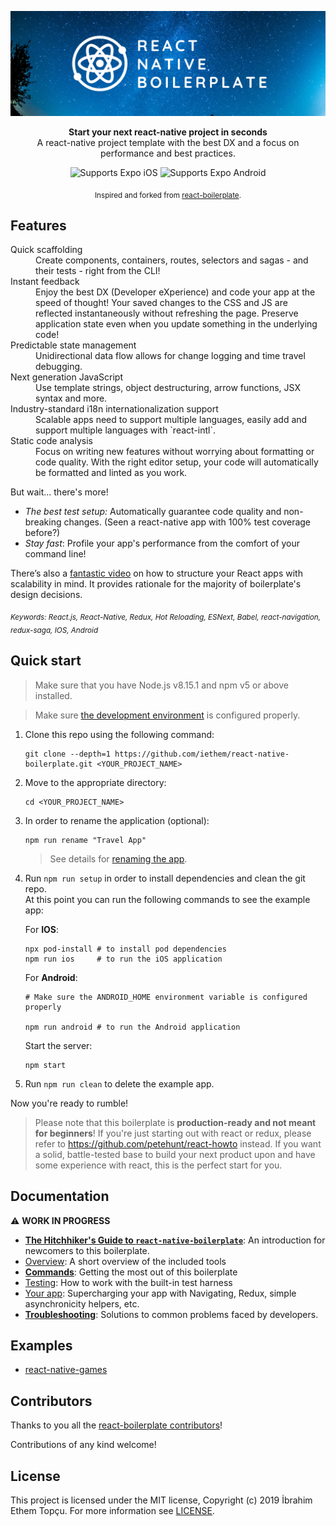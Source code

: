 ![alt text](./banner.png "banner")

<!-- [![react-native-boilerplate](/.gh-assets/header.png)](https://github.com/iethem/react-native-boilerplate) -->
<div align="center"><strong>Start your next react-native project in seconds</strong></div>

<div align="center">A react-native project template with the best DX and a focus on performance and best practices. </div>
<p align="center">
  <p align="center">
    <!-- iOS -->
    <img alt="Supports Expo iOS" longdesc="Supports iOS" src="https://img.shields.io/badge/iOS-000.svg?style=flat-square&logo=APPLE&labelColor=999999&logoColor=fff" />
    <!-- Android -->
    <img alt="Supports Expo Android" longdesc="Supports Android" src="https://img.shields.io/badge/Android-000.svg?style=flat-square&logo=ANDROID&labelColor=A4C639&logoColor=fff" />
  </p>
</p>

<div align="center">
  <sub>Inspired and forked from <a href="https://github.com/react-boilerplate/react-boilerplate">react-boilerplate</a>.</sub>
</div>

## Features

<dl>
  <dt>Quick scaffolding</dt>
  <dd>Create components, containers, routes, selectors and sagas - and their tests - right from the CLI!</dd>

  <dt>Instant feedback</dt>
  <dd>Enjoy the best DX (Developer eXperience) and code your app at the speed of thought! Your saved changes to the CSS and JS are reflected instantaneously without refreshing the page. Preserve application state even when you update something in the underlying code!</dd>

  <dt>Predictable state management</dt>
  <dd>Unidirectional data flow allows for change logging and time travel debugging.</dd>

  <dt>Next generation JavaScript</dt>
  <dd>Use template strings, object destructuring, arrow functions, JSX syntax and more.</dd>

  <dt>Industry-standard i18n internationalization support</dt>
  <dd>Scalable apps need to support multiple languages, easily add and support multiple languages with `react-intl`.</dd>

  <dt>Static code analysis</dt>
  <dd>Focus on writing new features without worrying about formatting or code quality. With the right editor setup, your code will automatically be formatted and linted as you work.</dd>
</dl>

But wait... there's more!

- _The best test setup:_ Automatically guarantee code quality and non-breaking
  changes. (Seen a react-native app with 100% test coverage before?)
- _Stay fast_: Profile your app's performance from the comfort of your command
  line!

There’s also a <a href="https://vimeo.com/168648012">fantastic video</a> on how to structure your React apps with scalability in mind. It provides rationale for the majority of boilerplate's design decisions.

<sub><i>Keywords: React.js, React-Native, Redux, Hot Reloading, ESNext, Babel, react-navigation, redux-saga, IOS, Android</i></sub>

## Quick start

> Make sure that you have Node.js v8.15.1 and npm v5 or above installed.

> Make sure [the development environment](https://reactnative.dev/docs/environment-setup) is configured properly. 

1.  Clone this repo using the following command:
    ```command
    git clone --depth=1 https://github.com/iethem/react-native-boilerplate.git <YOUR_PROJECT_NAME>
    ```
1.  Move to the appropriate directory: 
    ```command
    cd <YOUR_PROJECT_NAME>
    ```
1. In order to rename the application (optional):
    ```command
    npm run rename "Travel App"
    ```
    > See details for [renaming the app](docs/general/commands.md#renaming-the-app).
1.  Run `npm run setup` in order to install dependencies and clean the git repo.<br />
At this point you can run the following commands to see the example app:
    
    For <b>IOS</b>:
    ```command
    npx pod-install # to install pod dependencies
    npm run ios     # to run the iOS application
    ```   
    For <b>Android</b>:
    ```command
    # Make sure the ANDROID_HOME environment variable is configured properly
    
    npm run android # to run the Android application
    ```
    Start the server:
    ```command
    npm start
    ```
1.  Run `npm run clean` to delete the example app.

Now you're ready to rumble!

> Please note that this boilerplate is **production-ready and not meant for beginners**! If you're just starting out with react or redux, please refer to https://github.com/petehunt/react-howto instead. If you want a solid, battle-tested base to build your next product upon and have some experience with react, this is the perfect start for you.

## Documentation
:warning: **WORK IN PROGRESS**

- [**The Hitchhiker's Guide to `react-native-boilerplate`**](docs/general/introduction.md): An introduction for newcomers to this boilerplate.
- [Overview](docs/general): A short overview of the included tools
- [**Commands**](docs/general/commands.md): Getting the most out of this boilerplate
- [Testing](docs/testing): How to work with the built-in test harness
- [Your app](docs/js): Supercharging your app with Navigating, Redux, simple
  asynchronicity helpers, etc.
- [**Troubleshooting**](docs/general/gotchas.md): Solutions to common problems faced by developers.

## Examples

- [react-native-games](https://github.com/iethem/react-native-games)

## Contributors

Thanks to you all the [react-boilerplate contributors](https://github.com/react-boilerplate/react-boilerplate#contributors)! 

Contributions of any kind welcome!

## License

This project is licensed under the MIT license, Copyright (c) 2019 İbrahim Ethem Topçu. For more information see [LICENSE](LICENSE).
